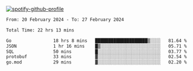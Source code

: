 [![spotify-github-profile](https://spotify-github-profile.vercel.app/api/view?uid=313pysyt3uxkjdidtiuvzf7nrnnu&cover_image=true&theme=natemoo-re&show_offline=false&background_color=121212&interchange=false&bar_color=53b14f&bar_color_cover=false)](https://spotify-github-profile.vercel.app/api/view?uid=313pysyt3uxkjdidtiuvzf7nrnnu&redirect=true)

<!--START_SECTION:waka-->

```txt
From: 20 February 2024 - To: 27 February 2024

Total Time: 22 hrs 13 mins

Go                18 hrs 8 mins   ████████████████████▒░░░░   81.64 %
JSON              1 hr 16 mins    █▒░░░░░░░░░░░░░░░░░░░░░░░   05.71 %
SQL               50 mins         █░░░░░░░░░░░░░░░░░░░░░░░░   03.77 %
protobuf          33 mins         ▓░░░░░░░░░░░░░░░░░░░░░░░░   02.54 %
go.mod            29 mins         ▓░░░░░░░░░░░░░░░░░░░░░░░░   02.20 %
```

<!--END_SECTION:waka-->